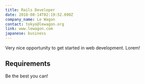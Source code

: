 ```yaml
---
title: Rails Developer
date: 2018-08-14T02:19:52.690Z
company_name: Le Wagon
contact: tokyo@lewagon.org
link: www.lewagon.com
japanese: business
---
```

Very nice opportunity to get started in web development. Lorem!

## Requirements

Be the best you can!
